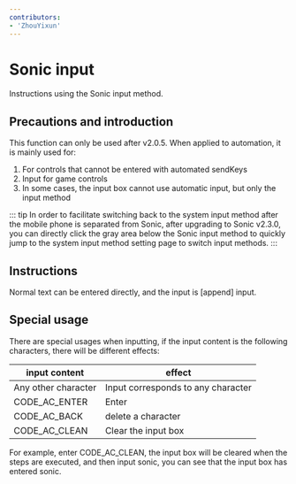 ```yaml
---
contributors:
- 'ZhouYixun'
---
```


# Sonic input

Instructions using the Sonic input method.

## Precautions and introduction

This function can only be used after v2.0.5. When applied to automation, it is mainly used for:
1. For controls that cannot be entered with automated sendKeys
2. Input for game controls
3. In some cases, the input box cannot use automatic input, but only the input method

::: tip
In order to facilitate switching back to the system input method after the mobile phone is separated from Sonic, after upgrading to Sonic v2.3.0, you can directly click the gray area below the Sonic input method to quickly jump to the system input method setting page to switch input methods.
:::

## Instructions

Normal text can be entered directly, and the input is [append] input.

## Special usage

There are special usages when inputting, if the input content is the following characters, there will be different effects:

| input content       | effect                             |
|---------------------|------------------------------------|
| Any other character | Input corresponds to any character |
| CODE_AC_ENTER       | Enter                              |
| CODE_AC_BACK        | delete a character                 |
| CODE_AC_CLEAN       | Clear the input box                |

For example, enter CODE_AC_CLEAN, the input box will be cleared when the steps are executed, and then input sonic, you can see that the input box has entered sonic.
